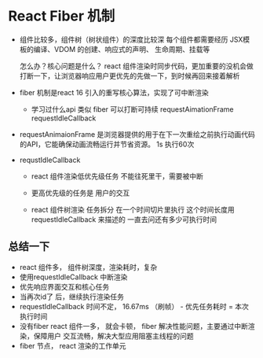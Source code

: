 # React Fiber 机制

- 组件比较多，组件树（树状组件）的深度比较深
    每个组件都需要经历 JSX模板的编译、VDOM 的创建、响应式的声明、
    生命周期、挂载等

    怎么办？核心问题是什么？
    react 组件渲染时同步代码，更加重要的没机会做
    打断一下，让浏览器响应用户更优先的先做一下，到时候再回来接着解析


- fiber 机制是react 16 引入的重写核心算法，实现了可中断渲染

    - 学习过什么api 类似 fiber
        可以打断可持续 
        requestAimationFrame
        requestIdleCallback

- requestAnimaionFrame
    是浏览器提供的用于在下一次重绘之前执行动画代码的API，它能确保动画流畅运行并节省资源。
    1s 执行60次

- requstIdleCallback
    - react 组件渲染低优先级任务
        不能往死里干，需要被中断
    - 更高优先级的任务是 用户的交互

    - react 组件树渲染 任务拆分
        在一个时间切片里执行
        这个时间长度用requestIdleCallback 来描述的
        一直去问还有多少可执行时间

## 总结一下
- react 组件多， 组件树深度，渲染耗时，复杂
- 使用requestIdleCallback 中断渲染
- 优先响应界面交互和核心任务
- 当再次id了 后，继续执行渲染任务
- requestIdleCallback 时间不定， 16.67ms （刷帧） - 优先任务耗时 = 本次执行时间
- 没有fiber react 组件一多， 就会卡顿， fiber 解决性能问题，主要通过中断渲染，保障用户
    交互流畅，解决大型应用阻塞主线程的问题
- fiber 节点， react 渲染的工作单元